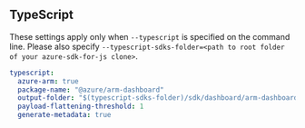 ## TypeScript

These settings apply only when `--typescript` is specified on the command line.
Please also specify `--typescript-sdks-folder=<path to root folder of your azure-sdk-for-js clone>`.

```yaml $(typescript)
typescript:
  azure-arm: true
  package-name: "@azure/arm-dashboard"
  output-folder: "$(typescript-sdks-folder)/sdk/dashboard/arm-dashboard"
  payload-flattening-threshold: 1
  generate-metadata: true
```
